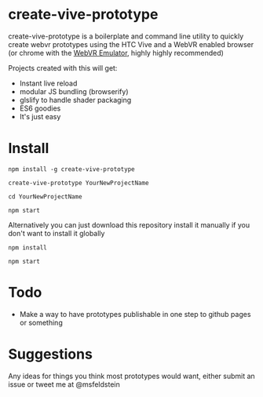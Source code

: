 # create-vive-prototype

create-vive-prototype is a boilerplate and command line utility to quickly create webvr prototypes using the HTC Vive and a WebVR enabled browser (or chrome with the [WebVR Emulator](https://chrome.google.com/webstore/detail/webvr-api-emulation/gbdnpaebafagioggnhkacnaaahpiefil?hl=en), highly highly recommended)

Projects created with this will get:
- Instant live reload
- modular JS bundling (browserify)
- glslify to handle shader packaging
- ES6 goodies
- It's just easy

# Install

`npm install -g create-vive-prototype`

`create-vive-prototype YourNewProjectName`

`cd YourNewProjectName`

`npm start`

Alternatively you can just download this repository install it manually if you don't want to install it globally

`npm install`

`npm start`

# Todo

- Make a way to have prototypes publishable in one step to github pages or something

# Suggestions

Any ideas for things you think most prototypes would want, either submit an issue or tweet me at @msfeldstein

